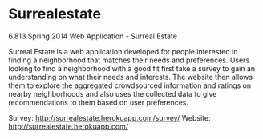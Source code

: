 Surrealestate
==============

6.813 Spring 2014 Web Application - Surreal Estate

Surreal Estate is a web application developed for people interested in finding a neighborhood that matches their needs and preferences. Users looking to find a neighborhood with a good fit first take a survey to gain an understanding on what their needs and interests. The website then allows them to explore the aggregated crowdsourced information and ratings on nearby neighborhoods and also uses the collected data to give recommendations to them based on user preferences.

Survey: http://surrealestate.herokuapp.com/survey/
Website: http://surrealestate.herokuapp.com/
